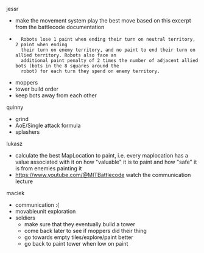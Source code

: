 jessr
- make the movement system play the best move based on this excerpt from the battlecode documentation
- ```text
    Robots lose 1 paint when ending their turn on neutral territory, 2 paint when ending
    their turn on enemy territory, and no paint to end their turn on allied territory. Robots also face an
    additional paint penalty of 2 times the number of adjacent allied bots (bots in the 8 squares around the
    robot) for each turn they spend on enemy territory.
    ```
- moppers
- tower build order
- keep bots away from each other

quinny
- grind
- AoE/Single attack formula
- splashers

lukasz 
- calculate the best MapLocation to paint, i.e. every maplocation has a value associated with it on how "valuable" it is to paint and how "safe" it is from enemies painting it
- https://www.youtube.com/@MITBattlecode watch the communication lecture

maciek
- communication :(
- movableunit exploration
- soldiers
  - make sure that they eventually build a tower
  - come back later to see if moppers did their thing
  - go towards empty tiles/explore/paint better
  - go back to paint tower when low on paint
